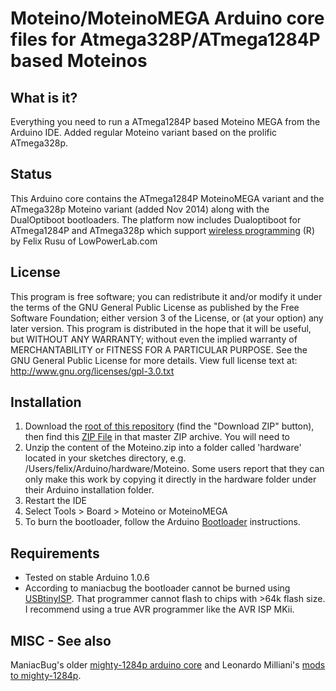 # Moteino/MoteinoMEGA Arduino core files for Atmega328P/ATmega1284P based Moteinos

## What is it?
Everything you need to run a ATmega1284P based Moteino MEGA from the Arduino IDE.
Added regular Moteino variant based on the prolific ATmega328p.

## Status
This Arduino core contains the ATmega1284P MoteinoMEGA variant and the ATmega328p Moteino variant (added Nov 2014) along with the DualOptiboot bootloaders.
The platform now includes Dualoptiboot for ATmega1284P and ATmega328p which support [wireless programming](http://lowpowerlab.com/blog/category/moteino/wireless-programming/) (R) by Felix Rusu of LowPowerLab.com

## License
This program is free software; you can redistribute it and/or modify it under the terms of the GNU General Public License as published by the Free Software Foundation; either version 3 of the License, or (at your option) any later version. This program is distributed in the hope that it will be useful, but WITHOUT ANY WARRANTY; without even the implied warranty of MERCHANTABILITY or FITNESS FOR A PARTICULAR PURPOSE. See the GNU General Public License for more details. View full license text at: http://www.gnu.org/licenses/gpl-3.0.txt

## Installation
1. Download the [root of this repository](https://github.com/LowPowerLab/Moteino) (find the "Download ZIP" button), then find this [ZIP File](https://github.com/LowPowerLab/Moteino/blob/master/MEGA/Core/Moteino.zip) in that master ZIP archive. You will need to 
2. Unzip the content of the Moteino.zip into a folder called 'hardware' located in your sketches directory, e.g. /Users/felix/Arduino/hardware/Moteino. Some users report that they can only make this work by copying it directly in the hardware folder under their Arduino installation folder.
3. Restart the IDE
4. Select Tools > Board > Moteino or MoteinoMEGA
5. To burn the bootloader, follow the Arduino [Bootloader](http://arduino.cc/en/Hacking/Bootloader) instructions.

## Requirements
* Tested on stable Arduino 1.0.6
* According to maniacbug the bootloader cannot be burned using [USBtinyISP](http://www.ladyada.net/make/usbtinyisp/). That programmer cannot flash to chips with >64k flash size. I recommend using a true AVR programmer like the AVR ISP MKii.

## MISC - See also
ManiacBug's older [mighty-1284p arduino core](http://maniacbug.wordpress.com/2011/11/27/arduino-on-atmega1284p-4/) and 
Leonardo Milliani's [mods to mighty-1284p](http://www.leonardomiliani.com/2014/core-per-atmega644p1284p-aggiornato-per-lide-1-5-6-r2/).

